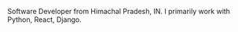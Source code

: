 Software Developer from Himachal Pradesh, IN.
I primarily work with Python, React, Django.

<!---
Pnkjo7/Pnkjo7 is a ✨ special ✨ repository because its `README.md` (this file) appears on your GitHub profile.
You can click the Preview link to take a look at your changes.
--->
